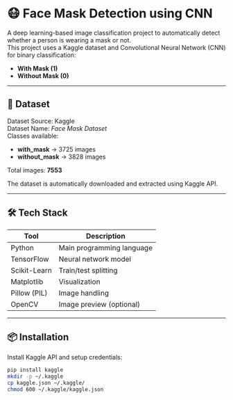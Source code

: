 # 😷 Face Mask Detection using CNN

A deep learning-based image classification project to automatically detect whether a person is wearing a mask or not.  
This project uses a Kaggle dataset and Convolutional Neural Network (CNN) for binary classification:  
- **With Mask (1)**
- **Without Mask (0)**

---

## 📂 Dataset

Dataset Source: Kaggle  
Dataset Name: *Face Mask Dataset*  
Classes available:
- **with_mask** → 3725 images  
- **without_mask** → 3828 images  

Total images: **7553**  

The dataset is automatically downloaded and extracted using Kaggle API.

---

## 🛠️ Tech Stack

| Tool | Description |
|------|-------------|
| Python | Main programming language |
| TensorFlow | Neural network model |
| Scikit-Learn | Train/test splitting |
| Matplotlib | Visualization |
| Pillow (PIL) | Image handling |
| OpenCV | Image preview (optional) |

---

## 📦 Installation

Install Kaggle API and setup credentials:
```bash
pip install kaggle
mkdir -p ~/.kaggle
cp kaggle.json ~/.kaggle/
chmod 600 ~/.kaggle/kaggle.json
